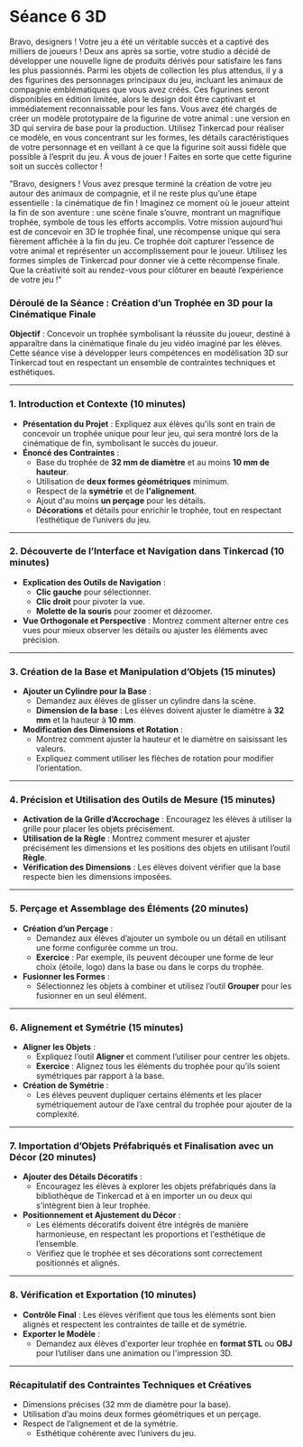 # Séance 6 3D 


Bravo, designers ! Votre jeu a été un véritable succès et a captivé des milliers de joueurs ! Deux ans après sa sortie, votre studio a décidé de développer une nouvelle ligne de produits dérivés pour satisfaire les fans les plus passionnés. Parmi les objets de collection les plus attendus, il y a des figurines des personnages principaux du jeu, incluant les animaux de compagnie emblématiques que vous avez créés. Ces figurines seront disponibles en édition limitée, alors le design doit être captivant et immédiatement reconnaissable pour les fans. Vous avez été chargés de créer un modèle prototypaire de la figurine de votre animal : une version en 3D qui servira de base pour la production. Utilisez Tinkercad pour réaliser ce modèle, en vous concentrant sur les formes, les détails caractéristiques de votre personnage et en veillant à ce que la figurine soit aussi fidèle que possible à l’esprit du jeu. À vous de jouer ! Faites en sorte que cette figurine soit un succès collector !

"Bravo, designers ! Vous avez presque terminé la création de votre jeu autour des animaux de compagnie, et il ne reste plus qu’une étape essentielle : la cinématique de fin ! Imaginez ce moment où le joueur atteint la fin de son aventure : une scène finale s’ouvre, montrant un magnifique trophée, symbole de tous les efforts accomplis. Votre mission aujourd’hui est de concevoir en 3D le trophée final, une récompense unique qui sera fièrement affichée à la fin du jeu. Ce trophée doit capturer l’essence de votre animal et représenter un accomplissement pour le joueur. Utilisez les formes simples de Tinkercad pour donner vie à cette récompense finale. Que la créativité soit au rendez-vous pour clôturer en beauté l’expérience de votre jeu !"




### **Déroulé de la Séance : Création d’un Trophée en 3D pour la Cinématique Finale**

**Objectif** : Concevoir un trophée symbolisant la réussite du joueur, destiné à apparaître dans la cinématique finale du jeu vidéo imaginé par les élèves. Cette séance vise à développer leurs compétences en modélisation 3D sur Tinkercad tout en respectant un ensemble de contraintes techniques et esthétiques.

---

### **1. Introduction et Contexte (10 minutes)**

- **Présentation du Projet** : Expliquez aux élèves qu'ils sont en train de concevoir un trophée unique pour leur jeu, qui sera montré lors de la cinématique de fin, symbolisant le succès du joueur.
- **Énoncé des Contraintes** :
    - Base du trophée de **32 mm de diamètre** et au moins **10 mm de hauteur**.
    - Utilisation de **deux formes géométriques** minimum.
    - Respect de la **symétrie** et de **l'alignement**.
    - Ajout d'au moins **un perçage** pour les détails.
    - **Décorations** et détails pour enrichir le trophée, tout en respectant l’esthétique de l’univers du jeu.

---

### **2. Découverte de l’Interface et Navigation dans Tinkercad (10 minutes)**

- **Explication des Outils de Navigation** :
    - **Clic gauche** pour sélectionner.
    - **Clic droit** pour pivoter la vue.
    - **Molette de la souris** pour zoomer et dézoomer.
- **Vue Orthogonale et Perspective** : Montrez comment alterner entre ces vues pour mieux observer les détails ou ajuster les éléments avec précision.

---

### **3. Création de la Base et Manipulation d’Objets (15 minutes)**

- **Ajouter un Cylindre pour la Base** :
    - Demandez aux élèves de glisser un cylindre dans la scène.
    - **Dimension de la base** : Les élèves doivent ajuster le diamètre à **32 mm** et la hauteur à **10 mm**.
- **Modification des Dimensions et Rotation** :
    - Montrez comment ajuster la hauteur et le diamètre en saisissant les valeurs.
    - Expliquez comment utiliser les flèches de rotation pour modifier l’orientation.

---

### **4. Précision et Utilisation des Outils de Mesure (15 minutes)**

- **Activation de la Grille d’Accrochage** : Encouragez les élèves à utiliser la grille pour placer les objets précisément.
- **Utilisation de la Règle** : Montrez comment mesurer et ajuster précisément les dimensions et les positions des objets en utilisant l’outil **Règle**.
- **Vérification des Dimensions** : Les élèves doivent vérifier que la base respecte bien les dimensions imposées.

---

### **5. Perçage et Assemblage des Éléments (20 minutes)**

- **Création d’un Perçage** :
    - Demandez aux élèves d’ajouter un symbole ou un détail en utilisant une forme configurée comme un trou.
    - **Exercice** : Par exemple, ils peuvent découper une forme de leur choix (étoile, logo) dans la base ou dans le corps du trophée.
- **Fusionner les Formes** :
    - Sélectionnez les objets à combiner et utilisez l’outil **Grouper** pour les fusionner en un seul élément.

---

### **6. Alignement et Symétrie (15 minutes)**

- **Aligner les Objets** :
    - Expliquez l’outil **Aligner** et comment l’utiliser pour centrer les objets.
    - **Exercice** : Alignez tous les éléments du trophée pour qu’ils soient symétriques par rapport à la base.
- **Création de Symétrie** :
    - Les élèves peuvent dupliquer certains éléments et les placer symétriquement autour de l’axe central du trophée pour ajouter de la complexité.

---

### **7. Importation d’Objets Préfabriqués et Finalisation avec un Décor (20 minutes)**

- **Ajouter des Détails Décoratifs** :
    - Encouragez les élèves à explorer les objets préfabriqués dans la bibliothèque de Tinkercad et à en importer un ou deux qui s’intègrent bien à leur trophée.
- **Positionnement et Ajustement du Décor** :
    - Les éléments décoratifs doivent être intégrés de manière harmonieuse, en respectant les proportions et l'esthétique de l’ensemble.
    - Vérifiez que le trophée et ses décorations sont correctement positionnés et alignés.

---

### **8. Vérification et Exportation (10 minutes)**

- **Contrôle Final** : Les élèves vérifient que tous les éléments sont bien alignés et respectent les contraintes de taille et de symétrie.
- **Exporter le Modèle** :
    - Demandez aux élèves d'exporter leur trophée en **format STL** ou **OBJ** pour l’utiliser dans une animation ou l'impression 3D.

---

### **Récapitulatif des Contraintes Techniques et Créatives**

- Dimensions précises (32 mm de diamètre pour la base).
- Utilisation d’au moins deux formes géométriques et un perçage.
- Respect de l’alignement et de la symétrie.
	- Esthétique cohérente avec l’univers du jeu.
